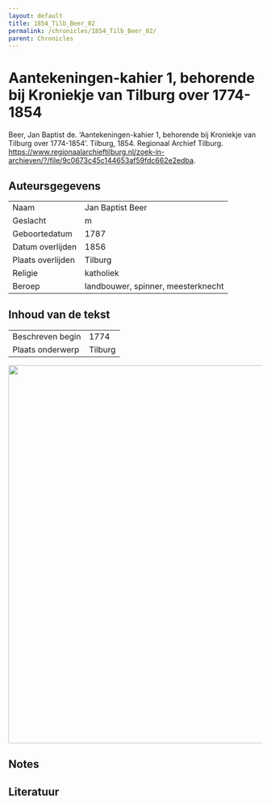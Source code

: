 ```yaml
---
layout: default
title: 1854_Tilb_Beer_02
permalink: /chronicles/1854_Tilb_Beer_02/
parent: Chronicles
--- 
```



# Aantekeningen-kahier 1, behorende bij Kroniekje van Tilburg over 1774-1854 

Beer, Jan Baptist de. ‘Aantekeningen-kahier 1, behorende bij Kroniekje van Tilburg over 1774-1854’. Tilburg, 1854. Regionaal Archief Tilburg. https://www.regionaalarchieftilburg.nl/zoek-in-archieven/?/file/9c0673c45c144653af59fdc662e2edba. 

## Auteursgegevens 

| | | 
| --------------- | --------------- | 
| Naam | Jan Baptist Beer | 
| Geslacht | m | 
 | Geboortedatum | 1787 | 
| Datum overlijden | 1856 | 
| Plaats overlijden | Tilburg | 
| Religie | katholiek | 
| Beroep | landbouwer, spinner, meesterknecht | 

## Inhoud van de tekst 

| | | 
| --------------- | --------------- | 
| Beschreven begin | 1774 | 
| Plaats onderwerp | Tilburg | 

[<img src="..\..\barplots_chronicles\1854_Tilb_Beer_02.jpg" width="750"/>](..\..\barplots_chronicles\1854_Tilb_Beer_02.jpg) 

## Notes 

## Literatuur 

